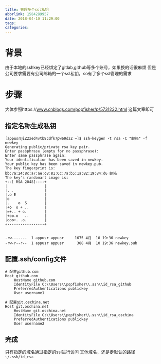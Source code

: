 ```yaml
---
title: 管理多个ssl私钥
abbrlink: 1584289957
date: 2018-04-10 11:29:00
tags:
categories:
---
```




# 背景
由于本地的sshkey已经绑定了gitlab,github等多个账号，如果换的话很麻烦
但是公司要求需要有公司邮箱的一个ssl私钥，so有了多个ssl管理的需求


# 步骤
大体参照https://www.cnblogs.com/popfisher/p/5731232.html 这篇文章即可


## 指定名称生成私钥
```
[appusr@iZ2zed4vtb8cdfk7pw69dzZ ~]$ ssh-keygen -t rsa -C "邮箱" -f newkey
Generating public/private rsa key pair.
Enter passphrase (empty for no passphrase):
Enter same passphrase again:
Your identification has been saved in newkey.
Your public key has been saved in newkey.pub.
The key fingerprint is:
bb:7a:24:8c:a7:ae:c8:81:6c:7a:b5:1a:82:19:84:d6 邮箱
The key's randomart image is:
+--[ RSA 2048]----+
|                 |
|. .              |
|.o E             |
|o                |
|.    o  S        |
|+o  o + ..       |
|=+.. + o.        |
|+oo.o   ..       |
|ooo+. .o.        |
+-----------------+


-rw-------  1 appusr appusr     1675 4月  10 19:36 newkey
-rw-r--r--  1 appusr appusr      388 4月  10 19:36 newkey.pub

```


## 配置.ssh/config文件
```
# 配置github.com
Host github.com                 
    HostName github.com
    IdentityFile C:\\Users\\popfisher\\.ssh\\id_rsa_github
    PreferredAuthentications publickey
    User username1

# 配置git.oschina.net 
Host git.oschina.net 
    HostName git.oschina.net
    IdentityFile C:\\Users\\popfisher\\.ssh\\id_rsa_oschina
    PreferredAuthentications publickey
    User username2
```

## 完成
只有指定的域名通过指定的ssl进行访问
其他域名，还是走默认的路径
`~/.ssh/id_rsa`